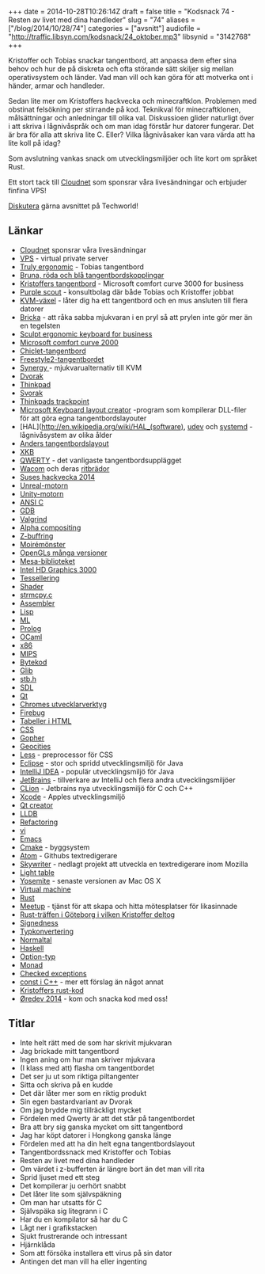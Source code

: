 +++
date = 2014-10-28T10:26:14Z
draft = false
title = "Kodsnack 74 - Resten av livet med dina handleder"
slug = "74"
aliases = ["/blog/2014/10/28/74"]
categories = ["avsnitt"]
audiofile = "http://traffic.libsyn.com/kodsnack/24_oktober.mp3"
libsynid = "3142768"
+++

Kristoffer och Tobias snackar tangentbord, att anpassa dem efter sina behov och hur de på diskreta och ofta störande sätt skiljer sig mellan operativsystem och länder. Vad man vill och kan göra för att motverka ont i händer, armar och handleder.

Sedan lite mer om Kristoffers hackvecka och minecraftklon. Problemen med obstinat felsökning per stirrande på kod. Teknikval för minecraftklonen, målsättningar och anledningar till olika val. Diskussioen glider naturligt över i att skriva i lågnivåspråk och om man idag förstår hur datorer fungerar. Det är bra för alla att skriva lite C. Eller? Vilka lågnivåsaker kan vara värda att ha lite koll på idag?

Som avslutning vankas snack om utvecklingsmiljöer och lite kort om språket Rust.

Ett stort tack till [Cloudnet](http://www.cloudnet.se) som sponsrar våra livesändningar och erbjuder finfina VPS!

[Diskutera](http://techworld.idg.se/2.2524/1.591059) gärna avsnittet på Techworld!

## Länkar ##
* [Cloudnet](http://www.cloudnet.se) sponsrar våra livesändningar
* [VPS](http://en.wikipedia.org/wiki/Virtual_private_server) - virtual private server
* [Truly ergonomic](http://www.trulyergonomic.com/store/index.php) - Tobias tangentbord
* [Bruna, röda och blå tangentbordskopplingar](http://www.keyboardco.com/blog/index.php/2012/12/an-introduction-to-cherry-mx-mechanical-switches/)
* [Kristoffers tangentbord](http://www.microsoft.com/hardware/sv-se/b/comfort-curve-keyboard-3000-for-business/3XJ-00008) - Microsoft comfort curve 3000 for business
* [Purple scout](http://purplescout.se) - konsultbolag där både Tobias och Kristoffer jobbat
* [KVM-växel](http://en.wikipedia.org/wiki/KVM_switch) - låter dig ha ett tangentbord och en mus ansluten till flera datorer
* [Bricka](http://en.wikipedia.org/wiki/Brick_%28electronics%29) - att råka sabba mjukvaran i en pryl så att prylen inte gör mer än en tegelsten
* [Sculpt ergonomic keyboard for business](http://www.microsoft.com/hardware/en-us/b/sculpt-ergonomic-keyboard-for-business)
* [Microsoft comfort curve 2000](http://www.microsoft.com/hardware/en-ie/b/comfort-curve-keyboard-2000-for-business/7FH-00006)
* [Chiclet-tangentbord](http://en.wikipedia.org/wiki/Chiclet_keyboard)
* [Freestyle2-tangentbordet](http://www.kinesis-ergo.com/shop/freestyle2-for-pc-foreign/)
* [Synergy ](http://synergy-project.org/) - mjukvarualternativ till KVM
* [Dvorak](http://en.wikipedia.org/wiki/Dvorak_Simplified_Keyboard)
* [Thinkpad](http://en.wikipedia.org/wiki/ThinkPad)
* [Svorak](http://sv.wikipedia.org/wiki/Svorak)
* [Thinkpads trackpoint](http://en.wikipedia.org/wiki/Pointing_stick)
* [Microsoft Keyboard layout creator](http://msdn.microsoft.com/en-us/goglobal/bb964665.aspx) -program som kompilerar DLL-filer för att göra egna tangentbordslayouter
* [HAL](http://en.wikipedia.org/wiki/HAL_(software), [udev](http://en.wikipedia.org/wiki/Udev) och [systemd](http://en.wikipedia.org/wiki/Systemd) - lågnivåsystem av olika ålder
* [Anders tangentbordslayout](https://github.com/wanders/blowrak)
* [XKB](http://michal.kosmulski.org/computing/articles/custom-keyboard-layouts-xkb.html)
* [QWERTY](http://en.wikipedia.org/wiki/QWERTY) - det vanligaste tangentbordsupplägget
* [Wacom](http://en.wikipedia.org/wiki/Wacom_%28company%29) och deras [ritbrädor](http://en.wikipedia.org/wiki/Graphics_tablet)
* [Suses hackvecka 2014](https://hackweek.suse.com/)
* [Unreal-motorn](http://en.wikipedia.org/wiki/Unreal_Engine)
* [Unity-motorn](http://en.wikipedia.org/wiki/Unity_%28game_engine%29)
* [ANSI C](http://en.wikipedia.org/wiki/ANSI_C)
* [GDB](http://www.gnu.org/software/gdb/)
* [Valgrind](http://valgrind.org/)
* [Alpha compositing](http://en.wikipedia.org/wiki/Alpha_compositing)
* [Z-buffring](http://en.wikipedia.org/wiki/Z-buffering)
* [Moirémönster](http://en.wikipedia.org/wiki/Moir%C3%A9_pattern)
* [OpenGLs många versioner](http://en.wikipedia.org/wiki/OpenGL#Version_history)
* [Mesa-biblioteket](http://en.wikipedia.org/wiki/Mesa_%28computer_graphics%29)
* [Intel HD Graphics 3000](http://www.notebookcheck.net/Intel-HD-Graphics-3000.37948.0.html)
* [Tessellering](http://en.wikipedia.org/wiki/Tessellation)
* [Shader](http://en.wikipedia.org/wiki/Shader#Geometry_shaders)
* [‎strmcpy.c](http://bsd.unixdev.net/4.5BSD/packages/cfingerd-1.4.3/src/strmcpy.c)
* [Assembler](http://en.wikipedia.org/wiki/Assembly_language)
* [Lisp](http://en.wikipedia.org/wiki/Lisp_%28programming_language%29)
* [ML](http://en.wikipedia.org/wiki/ML_%28programming_language%29)
* [Prolog](http://en.wikipedia.org/wiki/Prolog)
* [OCaml](http://en.wikipedia.org/wiki/OCaml)
* [x86](http://en.wikipedia.org/wiki/X86)
* [MIPS](http://en.wikipedia.org/wiki/MIPS_instruction_set)
* [Bytekod](http://en.wikipedia.org/wiki/Bytecode)
* [Glib](http://en.wikipedia.org/wiki/GLib)
* [stb.h](http://nothings.org/stb/stb_h.html)
* [SDL](https://www.libsdl.org/)
* [Qt](https://qt-project.org/)
* [Chromes utvecklarverktyg](https://developer.chrome.com/devtools)
* [Firebug](http://getfirebug.com/)
* [Tabeller i HTML](http://www.w3.org/TR/html401/struct/tables.html)
* [CSS](http://en.wikipedia.org/wiki/Cascading_Style_Sheets)
* [Gopher](http://en.wikipedia.org/wiki/Gopher_%28protocol%29)
* [Geocities](http://en.wikipedia.org/wiki/GeoCities)
* [Less](http://lesscss.org/) - preprocessor för CSS
* [Eclipse](http://www.eclipse.org/) - stor och spridd utvecklingsmiljö för Java
* [IntelliJ IDEA](https://www.jetbrains.com/idea/) - populär utvecklingsmiljö för Java
* [JetBrains](https://www.jetbrains.com/) - tillverkare av IntelliJ och flera andra utvecklingsmiljöer
* [CLion](https://www.jetbrains.com/clion/) - Jetbrains nya utvecklingsmiljö för C och C++
* [Xcode](http://en.wikipedia.org/wiki/Xcode) - Apples utvecklingsmiljö
* [Qt creator](https://qt-project.org/search/tag/qt~creator)
* [LLDB](http://lldb.llvm.org/)
* [Refactoring](http://www.refactoring.com/)
* [vi](http://en.wikipedia.org/wiki/Vi)
* [Emacs](http://en.wikipedia.org/wiki/Emacs)
* [Cmake](http://www.cmake.org/) - byggsystem
* [Atom](https://atom.io/) - Githubs textredigerare
* [Skywriter](http://en.wikipedia.org/wiki/Mozilla_Skywriter) - nedlagt projekt att utveckla en textredigerare inom Mozilla
* [Light table](http://lighttable.com/)
* [Yosemite](http://arstechnica.com/apple/2014/10/os-x-10-10/) - senaste versionen av Mac OS X
* [Virtual machine](http://en.wikipedia.org/wiki/Virtual_machine)
* [Rust](http://www.rust-lang.org/)
* [Meetup](http://www.meetup.com/) - tjänst för att skapa och hitta mötesplatser för likasinnade
* [Rust-träffen i Göteborg i vilken Kristoffer deltog](http://www.meetup.com/got-lambda/events/212188312/)
* [Signedness](http://en.wikipedia.org/wiki/Signedness)
* [Typkonvertering](http://en.wikipedia.org/wiki/Type_conversion)
* [Normaltal](http://en.wikipedia.org/wiki/Normal_number)
* [Haskell](http://www.haskell.org/haskellwiki/Haskell)
* [Option-typ](http://en.wikipedia.org/wiki/Option_type)
* [Monad](http://en.wikipedia.org/wiki/Monad_%28functional_programming%29)
* [Checked exceptions](http://en.wikibooks.org/wiki/Java_Programming/Checked_Exceptions)
* [const i C++](http://duramecho.com/ComputerInformation/WhyHowCppConst.html) - mer ett förslag än något annat
* [Kristoffers rust-kod](https://github.com/krig/rust-meetup)
* [Øredev 2014](http://oredev.org/) - kom och snacka kod med oss!

## Titlar ##
* Inte helt rätt med de som har skrivit mjukvaran
* Jag brickade mitt tangentbord
* Ingen aning om hur man skriver mjukvara
* (I klass med att) flasha om tangentbordet
* Det ser ju ut som riktiga piltangenter
* Sitta och skriva på en kudde
* Det där låter mer som en riktig produkt
* Sin egen bastardvariant av Dvorak
* Om jag brydde mig tillräckligt mycket
* Fördelen med Qwerty är att det står på tangentbordet
* Bra att bry sig ganska mycket om sitt tangentbord
* Jag har köpt datorer i Hongkong ganska länge
* Fördelen med att ha din helt egna tangentbordslayout
* Tangentbordssnack med Kristoffer och Tobias
* Resten av livet med dina handleder
* Om värdet i z-bufferten är längre bort än det man vill rita
* Sprid ljuset med ett steg
* Det kompilerar ju oerhört snabbt
* Det låter lite som självspäkning
* Om man har utsatts för C
* Självspäka sig litegrann i C
* Har du en kompilator så har du C
* Lågt ner i grafikstacken
* Sjukt frustrerande och intressant
* Hjärnklåda
* Som att försöka installera ett virus på sin dator
* Antingen det man vill ha eller ingenting
